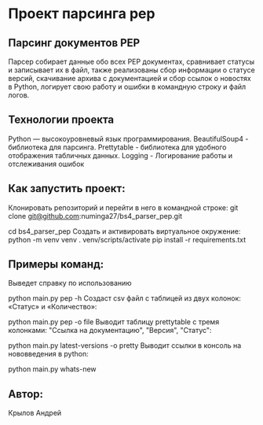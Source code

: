 # Проект парсинга pep

## Парсинг документов PEP
Парсер собирает данные обо всех PEP документах, сравнивает статусы и записывает их в файл, также реализованы сбор информации о статусе версий, скачивание архива с документацией и сбор ссылок о новостях в Python, логирует свою работу и ошибки в командную строку и файл логов.

## Технологии проекта
Python — высокоуровневый язык программирования.
BeautifulSoup4 - библиотека для парсинга.
Prettytable - библиотека для удобного отображения табличных данных.
Logging - Логирование работы и отслеживания ошибок

## Как запустить проект:
Клонировать репозиторий и перейти в него в командной строке:
git clone git@github.com:numinga27/bs4_parser_pep.git

cd bs4_parser_pep
Cоздать и активировать виртуальное окружение:
python -m venv venv
. venv/scripts/activate
pip install -r requirements.txt

## Примеры команд:

Выведет справку по использованию

python main.py pep -h
Создаст csv файл с таблицей из двух колонок: «Статус» и «Количество»:

python main.py pep -o file
Выводит таблицу prettytable с тремя колонками: "Ссылка на документацию", "Версия", "Статус":

python main.py latest-versions -o pretty 
Выводит ссылки в консоль на нововведения в python:

python main.py whats-new

## Автор:
Крылов Андрей 
